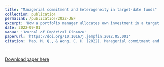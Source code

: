 ```yaml
---
title: "Managerial commitment and heterogeneity in target-date funds"
collection: publication
permalink: /publication/2022-JEF
excerpt: 'How a portfolio manager allocates own investment in a target date fund (TDF) series is informative about managerial commitment to the TDF investment principle. We find that TDFs whose managers choose to have positive ownership are associated with less idiosyncratic risk taking. In addition, TDFs with managers investing in remote funds and diversifying across TDFs exhibit high idiosyncratic risk taking. Overall, managerial commitment helps explain TDF heterogeneity; the impact of managerial discretion on fund investment strategies demonstrates externalities to 401(k) participants using TDFs as their default option.'
date: 2022-09-01
venue: 'Journal of Empirical Finance'
paperurl: 'https://doi.org/10.1016/j.jempfin.2022.05.001'
citation: 'Mao, M. Q., & Wong, C. H. (2022). Managerial commitment and heterogeneity in target-date funds. Journal of Empirical Finance, 68, 1-19.'

---
```


[Download paper here](https://doi.org/10.1016/j.jempfin.2022.05.001)
